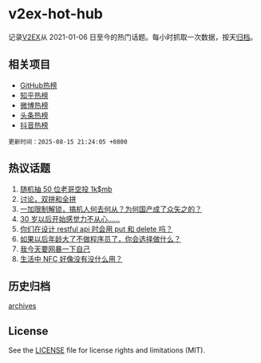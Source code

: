 # v2ex-hot-hub

 记录[V2EX](https://www.v2ex.com/)从 2021-01-06 日至今的热门话题。每小时抓取一次数据，按天[归档](archives)。
 
 ## 相关项目

- [GitHub热榜](https://github.com/snaildev/github-hot-hub)
- [知乎热榜](https://github.com/snaildev/zhihu-hot-hub)
- [微博热榜](https://github.com/snaildev/weibo-hot-hub)
- [头条热榜](https://github.com/snaildev/toutiao-hot-hub)
- [抖音热榜](https://github.com/snaildev/douyin-hot-hub)


 `更新时间：2025-08-15 21:24:05 +0800`

## 热议话题

1. [随机抽 50 位老哥空投 1k$mb](https://www.v2ex.com/t/1152589)
1. [讨论，双拼和全拼](https://www.v2ex.com/t/1152517)
1. [一加限制解锁，搞机人何去何从？为何国产成了众矢之的？](https://www.v2ex.com/t/1152508)
1. [30 岁以后开始感觉力不从心……](https://www.v2ex.com/t/1152527)
1. [你们在设计 restful api 时会用 put 和 delete 吗？](https://www.v2ex.com/t/1152509)
1. [如果以后年龄大了不做程序员了，你会选择做什么？](https://www.v2ex.com/t/1152555)
1. [我今天要网暴一下自己](https://www.v2ex.com/t/1152536)
1. [生活中 NFC 好像没有没什么用？](https://www.v2ex.com/t/1152624)

## 历史归档

[archives](archives)

## License

See the [LICENSE](LICENSE) file for license rights and limitations (MIT).
